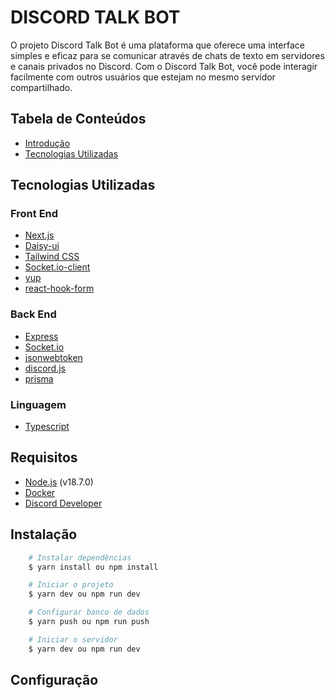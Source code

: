 # DISCORD TALK BOT

O projeto Discord Talk Bot é uma plataforma que oferece uma interface simples e eficaz para se comunicar através de chats de texto em servidores e canais privados no Discord. Com o Discord Talk Bot, você pode interagir facilmente com outros usuários que estejam no mesmo servidor compartilhado.

## Tabela de Conteúdos

-   [Introdução](#introdução)
-   [Tecnologias Utilizadas](#tecnologias-utilizadas)

## Tecnologias Utilizadas

### Front End

-   [Next.js](https://nextjs.org/)
-   [Daisy-ui](https://daisyui.com/)
-   [Tailwind CSS](https://tailwindcss.com/)
-   [Socket.io-client](https://socket.io/docs/v4/client-installation/)
-   [yup](https://www.npmjs.com/package/yup)
-   [react-hook-form](https://react-hook-form.com/)

### Back End

-   [Express](https://expressjs.com/)
-   [Socket.io](https://socket.io/docs/v4/server-installation/)
-   [jsonwebtoken](https://www.npmjs.com/package/jsonwebtoken)
-   [discord.js](https://discord.js.org/#/)
-   [prisma](https://www.prisma.io/)

### Linguagem

-   [Typescript](https://www.typescriptlang.org/)

## Requisitos

-   [Node.js](https://nodejs.org/en/) (v18.7.0)
-   [Docker](https://www.docker.com/)
-   [Discord Developer](https://discord.com/developers/applications)

## Instalação

```bash
    # Instalar dependências
    $ yarn install ou npm install

    # Iniciar o projeto
    $ yarn dev ou npm run dev

    # Configurar banco de dados
    $ yarn push ou npm run push

    # Iniciar o servidor
    $ yarn dev ou npm run dev
```

## Configuração
